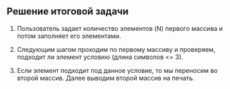 ## Решение итоговой задачи

1. Пользователь задает количество элементов (N) первого массива и потом заполняет его элементами. 

2. Следующим шагом проходим по первому массиву и проверяем, подходит ли элемент условию (длина символов <= 3). 

3. Если элемент подходит под данное условие, то мы переносим во второй массив.
Далее выводим второй массив на печать.
